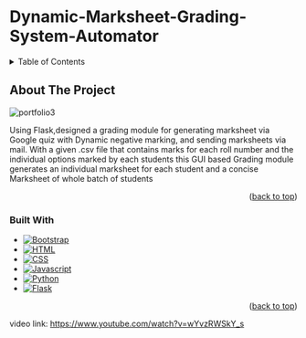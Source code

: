 # Dynamic-Marksheet-Grading-System-Automator
<!-- TABLE OF CONTENTS -->
<details>
  <summary>Table of Contents</summary>
  <ol>
    <li>
      <a href="#about-the-project">About The Project</a>
      <ul>
        <li><a href="#built-with">Built With</a></li>
      </ul>
    </li>
    <li>
      <a href="#getting-started">Getting Started</a>
      <ul>
        <li><a href="#prerequisites">Prerequisites</a></li>
        <li><a href="#run">Run</a></li>
      </ul>
    </li>
    <li><a href="#Output Data Acquired">Output Data Acquired</a></li>
   
  </ol>
</details>

<!-- ABOUT THE PROJECT -->
## About The Project

![portfolio3](https://user-images.githubusercontent.com/85033183/187027874-7b526d1a-02e3-4351-97fc-05e2846fe9b6.png)

Using Flask,designed a grading module for generating marksheet via Google quiz with Dynamic negative marking, and sending marksheets via mail.
With a given .csv file that contains marks for each roll number and the individual options marked by each students  this GUI based Grading module generates
an individual marksheet for each student and a concise Marksheet of whole batch of students 

<p align="right">(<a href="#readme-top">back to top</a>)</p>

### Built With

* [![Bootstrap][Bootstrap.com]][Bootstrap-url]
* [![HTML][html.com]][html-url]
* [![CSS][css.com]][css-url]
* [![Javascript][Js.com]][Js-url]
* [![Python][python.com]][python-url]
* [![Flask][flask.com]][flask-url]


<p align="right">(<a href="#readme-top">back to top</a>)</p>

 
 


 video link: https://www.youtube.com/watch?v=wYvzRWSkY_s



<!-- MARKDOWN LINKS & IMAGES -->
<!-- https://www.markdownguide.org/basic-syntax/#reference-style-links -->
[contributors-shield]: https://img.shields.io/github/contributors/github_username/repo_name.svg?style=for-the-badge
[contributors-url]: https://github.com/github_username/repo_name/graphs/contributors

[Bootstrap.com]: https://img.shields.io/badge/Bootstrap-563D7C?style=for-the-badge&logo=bootstrap&logoColor=white
[Bootstrap-url]: https://getbootstrap.com
[css.com]:https://img.shields.io/badge/CSS-239120?&style=for-the-badge&logo=css3&logoColor=white
[css-url]: https://css.com
[html.com]: https://img.shields.io/badge/HTML5-E34F26?style=for-the-badge&logo=html5&logoColor=white
[html-url]:	https://html.com
[Js.com]: https://img.shields.io/badge/JavaScript-F7DF1E?style=for-the-badge&logo=javascript&logoColor=black
[Js-url]: https://javascript.com
[python.com]: https://img.shields.io/badge/Python-14354C?style=for-the-badge&logo=python&logoColor=white
[python-url]: https://python.com
[flask.com]: https://img.shields.io/badge/Flask-000000?style=for-the-badge&logo=flask&logoColor=white
[flask-url]: https://flask.com





